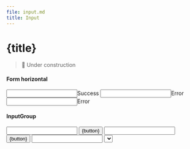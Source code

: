 ```yaml
---
file: input.md
title: Input
---
```


<script>
    import {Button, Checkbox, Form, FormGroup, Icon, IconButton, Input, InputGroup, Select, Switch} from '$lib'

    let questions = [
			{ value: 1, label: `Where did you go to school?` },
			{ value: 2, label: `What is your mother's name?` },
			{
				value: 3,
				label: `What is another personal fact that an attacker could easily find with Google?`,
			},
		],
		selected = 3
</script>

# {title}

> 🚧 Under construction

<Form horizontal>
    <h4>Form horizontal</h4>
    <FormGroup>
        <Input validity="success">Success</Input>
    </FormGroup>
    <FormGroup>
        <Input validity="error">Error <Icon slot="iconRight" icon="emoji" /></Input>
    </FormGroup>
    <FormGroup>
        <Input validity="error">Error <IconButton slot="iconRight" icon="emoji" /></Input>
    </FormGroup>
</Form>
<Form>
    <h4>InputGroup</h4>
    <FormGroup>
        <InputGroup let:button>
            <Switch />
            <Input expand />
            <Button slot="button" variant="primary" let:button input class={button}
                >{button}</Button
            >
        </InputGroup>
    </FormGroup>
    <FormGroup>
        <InputGroup let:button>
            <Checkbox />
            <Input expand />
            <Button slot="button" variant="primary" let:button input class={button}
                >{button}</Button
            >
        </InputGroup>
    </FormGroup>
    <FormGroup>
        <InputGroup let:button>
            <Checkbox />
            <Input expand />
            <Select options={questions} bind:value={selected} />
        </InputGroup>
    </FormGroup>
</Form>
